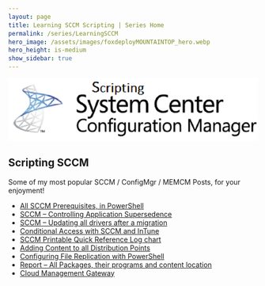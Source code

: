 ```yaml
---
layout: page
title: Learning SCCM Scripting | Series Home
permalink: /series/LearningSCCM
hero_image: /assets/images/foxdeployMOUNTAINTOP_hero.webp
hero_height: is-medium
show_sidebar: true
---
```


[![Depicts an image saying 'Scripting System Center Configuration Manager'](images/series_sccm.png)]((/series/LearningSCCM))


## Scripting SCCM

Some of my most popular SCCM / ConfigMgr / MEMCM Posts, for your enjoyment!


* [All SCCM Prerequisites, in PowerShell](/2016/01/22/sccm-1511-all-prerequisites-in-powershell)
* [SCCM – Controlling Application Supersedence](/2016/01/21/sccm-controlling-application-supersedence)
* [SCCM – Updating all drivers after a migration](/2016/01/20/sccm-updating-all-drivers-after-a-migration)
* [Conditional Access with SCCM and InTune](/2016/01/15/conditional-access-with-sccm-and-intune)
* [SCCM Printable Quick Reference Log chart](/2015/01/21/sccm-2012-log-file-quick-reference-chart)
* [Adding Content to all Distribution Points](/2014/01/03/sccm-powershell-reference-adding-content-to-all-distribution-points)
* [Configuring File Replication with PowerShell](/2014/01/03/sccm-powershell-reference-configuring-file-replication)
* [Report – All Packages, their programs and content location](/2013/09/19/sccm-report-all-packages-programs-and-their-command-lines)
* [Cloud Management Gateway](/2016/06/28/sccm-1606-cloud-proxy-guide)
